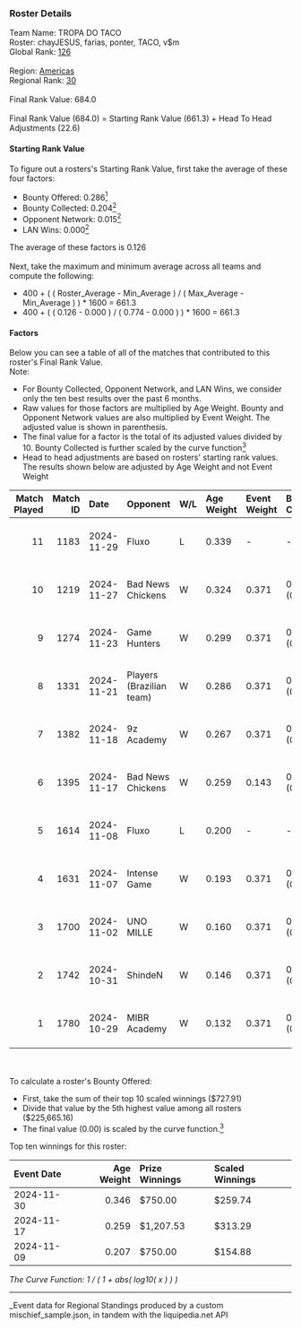 ### Roster Details<br />
Team Name: TROPA DO TACO<br />
Roster: chayJESUS, farias, ponter, TACO, v$m<br />
Global Rank: [126](../../standings_global_2025_04_07.md)<br />
<br />
Region: [Americas]( ../../standings_americas_2025_04_07.md)<br />
Regional Rank: [30]( ../../standings_americas_2025_04_07.md)<br />
<br />
Final Rank Value:  684.0<br />
<br />
Final Rank Value (684.0) = Starting Rank Value (661.3) + Head To Head Adjustments (22.6)<br />

#### Starting Rank Value<br />
To figure out a rosters's Starting Rank Value, first take the average of these four factors:<br />
- Bounty Offered: 0.286[<sup>1</sup>](#table2)
- Bounty Collected: 0.204[<sup>2</sup>](#table1)
- Opponent Network: 0.015[<sup>2</sup>](#table1)
- LAN Wins: 0.000[<sup>2</sup>](#table1)

The average of these factors is 0.126<br />
<br />
Next, take the maximum and minimum average across all teams and compute the following:<br />
- 400 + ( ( Roster_Average - Min_Average ) / ( Max_Average - Min_Average ) ) * 1600 = 661.3
- 400 + ( ( 0.126 - 0.000 ) / ( 0.774 - 0.000 ) ) * 1600 = 661.3


#### Factors<br />
Below you can see a table of all of the matches that contributed to this roster's Final Rank Value.<br />
Note:<br />

- For Bounty Collected, Opponent Network, and LAN Wins, we consider only the ten best results over the past 6 months.
- Raw values for those factors are multiplied by Age Weight. Bounty and Opponent Network values are also multiplied by Event Weight. The adjusted value is shown in parenthesis.
- The final value for a factor is the total of its adjusted values divided by 10. Bounty Collected is further scaled by the curve function[<sup>3</sup>](#curveFunction)
- Head to head adjustments are based on rosters' starting rank values. The results shown below are adjusted by Age Weight and not Event Weight
<span id="table1"></span><br />


| Match Played | Match ID | Date       | Opponent                 | W/L | Age Weight | Event Weight | Bounty Collected | Opponent Network | LAN Wins  | H2H Adj. | Roster                               |
| -: | -: | :- | :- | :- | :- | :- | :- | :- | :- | -: | :- |
|           11 |     1183 | 2024-11-29 | Fluxo                    | L   | 0.339      | -            | -                | -                | -         |    -2.81 | chayJESUS, farias, ponter, TACO, v$m |
|           10 |     1219 | 2024-11-27 | Bad News Chickens        | W   | 0.324      | 0.371        | 0.001 (0.000)    | 0.109 (0.013)    | 0 (0.000) |     4.26 | chayJESUS, farias, ponter, TACO, v$m |
|            9 |     1274 | 2024-11-23 | Game Hunters             | W   | 0.299      | 0.371        | 0.000 (0.000)    | 0.070 (0.008)    | 0 (0.000) |     2.49 | chayJESUS, farias, ponter, TACO, v$m |
|            8 |     1331 | 2024-11-21 | Players (Brazilian team) | W   | 0.286      | 0.371        | 0.008 (0.001)    | 0.541 (0.057)    | 0 (0.000) |     5.04 | chayJESUS, farias, ponter, TACO, v$m |
|            7 |     1382 | 2024-11-18 | 9z Academy               | W   | 0.267      | 0.371        | 0.000 (0.000)    | 0.163 (0.016)    | 0 (0.000) |     2.51 | chayJESUS, farias, ponter, TACO, v$m |
|            6 |     1395 | 2024-11-17 | Bad News Chickens        | W   | 0.259      | 0.143        | 0.001 (0.000)    | 0.109 (0.004)    | 0 (0.000) |     3.61 | chayJESUS, farias, ponter, TACO, v$m |
|            5 |     1614 | 2024-11-08 | Fluxo                    | L   | 0.200      | -            | -                | -                | -         |    -1.68 | farias, n1ssim, ponter, TACO, v$m    |
|            4 |     1631 | 2024-11-07 | Intense Game             | W   | 0.193      | 0.371        | 0.001 (0.000)    | 0.012 (0.001)    | 0 (0.000) |     2.52 | farias, n1ssim, ponter, TACO, v$m    |
|            3 |     1700 | 2024-11-02 | UNO MILLE                | W   | 0.160      | 0.371        | 0.004 (0.000)    | 0.368 (0.022)    | 0 (0.000) |     2.65 | farias, n1ssim, ponter, TACO, v$m    |
|            2 |     1742 | 2024-10-31 | ShindeN                  | W   | 0.146      | 0.371        | 0.000 (0.000)    | 0.343 (0.019)    | 0 (0.000) |     2.06 | farias, n1ssim, ponter, TACO, v$m    |
|            1 |     1780 | 2024-10-29 | MIBR Academy             | W   | 0.132      | 0.371        | 0.000 (0.000)    | 0.306 (0.015)    | 0 (0.000) |     1.98 | farias, n1ssim, ponter, TACO, v$m    |

<br />
<span id="table2"></span><br />
To calculate a roster's Bounty Offered:<br />

- First, take the sum of their top 10 scaled winnings ($727.91)
- Divide that value by the 5th highest value among all rosters ($225,665.16)
- The final value (0.00) is scaled by the curve function.[<sup>3</sup>](#curveFunction)

Top ten winnings for this roster:<br />

| Event Date | Age Weight | Prize Winnings | Scaled Winnings |
| :- | -: | :- | :- |
| 2024-11-30 |      0.346 | $750.00        | $259.74         |
| 2024-11-17 |      0.259 | $1,207.53      | $313.29         |
| 2024-11-09 |      0.207 | $750.00        | $154.88         |


<span id="curveFunction"></span>_The Curve Function: 1 / ( 1 + abs( log10( x ) ) )_<br />

---
_Event data for Regional Standings produced by a custom mischief_sample.json, in tandem with the liquipedia.net API<br />
